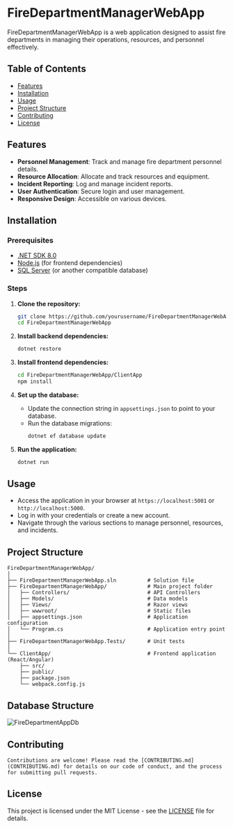 # FireDepartmentManagerWebApp

FireDepartmentManagerWebApp is a web application designed to assist fire departments in managing their operations, resources, and personnel effectively.

## Table of Contents

- [Features](#features)
- [Installation](#installation)
- [Usage](#usage)
- [Project Structure](#project-structure)
- [Contributing](#contributing)
- [License](#license)

## Features

- **Personnel Management**: Track and manage fire department personnel details.
- **Resource Allocation**: Allocate and track resources and equipment.
- **Incident Reporting**: Log and manage incident reports.
- **User Authentication**: Secure login and user management.
- **Responsive Design**: Accessible on various devices.

## Installation

### Prerequisites

- [.NET SDK 8.0](https://dotnet.microsoft.com/download/dotnet/8.0)
- [Node.js](https://nodejs.org/) (for frontend dependencies)
- [SQL Server](https://www.microsoft.com/en-us/sql-server/sql-server-downloads) (or another compatible database)

### Steps

1. **Clone the repository:**
    ```bash
    git clone https://github.com/yourusername/FireDepartmentManagerWebApp.git
    cd FireDepartmentManagerWebApp
    ```

2. **Install backend dependencies:**
    ```bash
    dotnet restore
    ```

3. **Install frontend dependencies:**
    ```bash
    cd FireDepartmentManagerWebApp/ClientApp
    npm install
    ```

4. **Set up the database:**
    - Update the connection string in `appsettings.json` to point to your database.
    - Run the database migrations:
        ```bash
        dotnet ef database update
        ```

5. **Run the application:**
    ```bash
    dotnet run
    ```

## Usage

- Access the application in your browser at `https://localhost:5001` or `http://localhost:5000`.
- Log in with your credentials or create a new account.
- Navigate through the various sections to manage personnel, resources, and incidents.

## Project Structure

```plaintext
FireDepartmentManagerWebApp/
│
├── FireDepartmentManagerWebApp.sln          # Solution file
├── FireDepartmentManagerWebApp/             # Main project folder
│   ├── Controllers/                         # API Controllers
│   ├── Models/                              # Data models
│   ├── Views/                               # Razor views
│   ├── wwwroot/                             # Static files
│   ├── appsettings.json                     # Application configuration
│   └── Program.cs                           # Application entry point
│
├── FireDepartmentManagerWebApp.Tests/       # Unit tests
│
└── ClientApp/                               # Frontend application (React/Angular)
    ├── src/
    ├── public/
    ├── package.json
    └── webpack.config.js
```

## Database Structure

![FireDepartmentAppDb](https://github.com/andyyrv2020/FireDepartmentApp/assets/46199572/63a257d6-42f3-4ace-a569-99fd6128a2ac)

## Contributing

    Contributions are welcome! Please read the [CONTRIBUTING.md](CONTRIBUTING.md) for details on our code of conduct, and the process for submitting pull requests.

## License

This project is licensed under the MIT License - see the [LICENSE](LICENSE) file for details.

